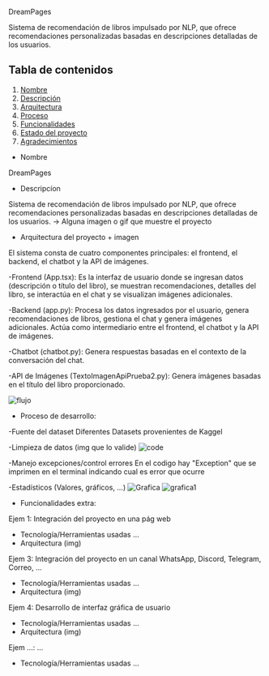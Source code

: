 DreamPages

Sistema de recomendación de libros impulsado por NLP, que ofrece recomendaciones personalizadas basadas en descripciones detalladas de los usuarios.

## Tabla de contenidos

1. [Nombre](#Nombre)
2. [Descripción](#descripción)
3. [Arquitectura](#Arquitectura)
4. [Proceso](#Proceso)
5. [Funcionalidades](#Funcionalidades)
6. [Estado del proyecto](#EstadoDelProyecto)
7. [Agradecimientos](#Agradecimientos)

* Nombre
  
DreamPages

* Descripcíon
  
Sistema de recomendación de libros impulsado por NLP, que ofrece recomendaciones personalizadas basadas en descripciones detalladas de los usuarios. -> Alguna imagen o gif que muestre el proyecto


* Arquitectura del proyecto + imagen
  
El sistema consta de cuatro componentes principales: el frontend, el backend, el chatbot y la API de imágenes.

-Frontend (App.tsx): Es la interfaz de usuario donde se ingresan datos (descripción o título del libro), se muestran recomendaciones, detalles del libro, se interactúa en el chat y se visualizan imágenes adicionales.

-Backend (app.py): Procesa los datos ingresados por el usuario, genera recomendaciones de libros, gestiona el chat y genera imágenes adicionales. Actúa como intermediario entre el frontend, el chatbot y la API de imágenes.

-Chatbot (chatbot.py): Genera respuestas basadas en el contexto de la conversación del chat.

-API de Imágenes (TextoImagenApiPrueba2.py): Genera imágenes basadas en el título del libro proporcionado.

![flujo](https://github.com/user-attachments/assets/b8593ac7-8102-4996-a7d2-7e3dc99fab53)




* Proceso de desarrollo:

-Fuente del dataset
Diferentes Datasets provenientes de Kaggel

-Limpieza de datos (img que lo valide)
![code](https://github.com/user-attachments/assets/ec7990de-9114-400e-91c5-42c8a25fc9e0)


-Manejo excepciones/control errores
En el codigo hay "Exception" que se imprimen en el terminal indicando cual es error que ocurre

-Estadísticos (Valores, gráficos, …)
![Grafica](https://github.com/user-attachments/assets/105da860-e050-4cab-8daa-82b132d20f06)
![grafica1](https://github.com/user-attachments/assets/da1a9e5e-83d5-4057-a4ea-5daf231e288c)


* Funcionalidades extra:

Ejem 1: Integración del proyecto en una pág web
- Tecnología/Herramientas usadas …
- Arquitectura (img)

Ejem 3: Integración del proyecto en un canal WhatsApp, Discord, Telegram, Correo, …
- Tecnología/Herramientas usadas …
- Arquitectura (img)

Ejem 4: Desarrollo de interfaz gráfica de usuario
- Tecnología/Herramientas usadas …
- Arquitectura (img)

Ejem …: …
- Tecnología/Herramientas usadas …

